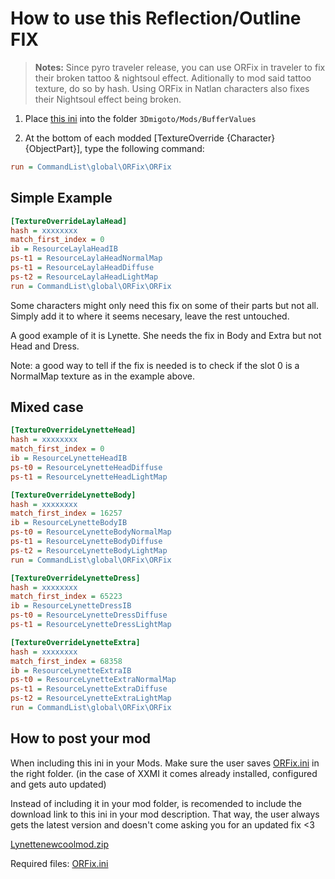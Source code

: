 # How to use this Reflection/Outline FIX

> **Notes:** Since pyro traveler release, you can use ORFix in traveler to fix their broken tattoo & nightsoul effect. Aditionally to mod said tattoo texture, do so by hash. Using ORFix in Natlan characters also fixes their Nightsoul effect being broken.

1) Place [this ini](https://github.com/leotorrez/LeoTools/blob/main/releases/ORFix.ini) into the folder `3Dmigoto/Mods/BufferValues`

2) At the bottom of each modded [TextureOverride {Character} {ObjectPart}], type the following command:

```ini
run = CommandList\global\ORFix\ORFix
```

## Simple Example

```ini
[TextureOverrideLaylaHead]
hash = xxxxxxxx
match_first_index = 0
ib = ResourceLaylaHeadIB
ps-t1 = ResourceLaylaHeadNormalMap
ps-t1 = ResourceLaylaHeadDiffuse
ps-t2 = ResourceLaylaHeadLightMap
run = CommandList\global\ORFix\ORFix
```

Some characters might only need this fix on some of their parts but not all. Simply add it to where it seems necesary, leave the rest untouched.

A good example of it is Lynette. She needs the fix in Body and Extra but not Head and Dress.

Note: a good way to tell if the fix is needed is to check if the slot 0 is a NormalMap texture as in the example above.

## Mixed case

```ini
[TextureOverrideLynetteHead]
hash = xxxxxxxx
match_first_index = 0
ib = ResourceLynetteHeadIB
ps-t0 = ResourceLynetteHeadDiffuse
ps-t1 = ResourceLynetteHeadLightMap

[TextureOverrideLynetteBody]
hash = xxxxxxxx
match_first_index = 16257
ib = ResourceLynetteBodyIB
ps-t0 = ResourceLynetteBodyNormalMap
ps-t1 = ResourceLynetteBodyDiffuse
ps-t2 = ResourceLynetteBodyLightMap
run = CommandList\global\ORFix\ORFix

[TextureOverrideLynetteDress]
hash = xxxxxxxx
match_first_index = 65223
ib = ResourceLynetteDressIB
ps-t0 = ResourceLynetteDressDiffuse
ps-t1 = ResourceLynetteDressLightMap

[TextureOverrideLynetteExtra]
hash = xxxxxxxx
match_first_index = 68358
ib = ResourceLynetteExtraIB
ps-t0 = ResourceLynetteExtraNormalMap
ps-t1 = ResourceLynetteExtraDiffuse
ps-t2 = ResourceLynetteExtraLightMap
run = CommandList\global\ORFix\ORFix
```

## How to post your mod

When including this ini in your Mods. Make sure the user saves [ORFix.ini](https://github.com/leotorrez/LeoTools/blob/main/releases/ORFix.ini) in the right folder. (in the case of XXMI it comes already installed, configured and gets auto updated)

Instead of including it in your mod folder, is recomended to include the download link to this ini in your mod description. That way, the user always gets the latest version and doesn't come asking you for an updated fix <3

[Lynettenewcoolmod.zip](fakelink.com)

Required files: [ORFix.ini](https://github.com/leotorrez/LeoTools/blob/main/releases/ORFix.ini)
